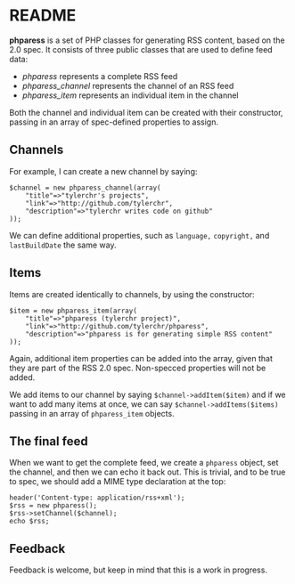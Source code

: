 # README #

**phparess** is a set of PHP classes for generating RSS content, based on the 2.0 spec. It
consists of three public classes that are used to define feed data:

 - _phparess_ represents a complete RSS feed
 - _phparess_channel_ represents the channel of an RSS feed
 - _phparess_item_ represents an individual item in the channel
 
Both the channel and individual item can be created with their constructor, passing in
an array of spec-defined properties to assign.
 
## Channels ##
 
For example, I can create a new channel by saying:

	$channel = new phparess_channel(array(
		"title"=>"tylerchr's projects",
		"link"=>"http://github.com/tylerchr",
		"description"=>"tylerchr writes code on github"
	));
	
We can define additional properties, such as `language,` `copyright,` and `lastBuildDate`
the same way.

## Items ##

Items are created identically to channels, by using the constructor:

 	$item = new phparess_item(array(
		"title"=>"phparess (tylerchr project)",
		"link"=>"http://github.com/tylerchr/phparess",
		"description"=>"phparess is for generating simple RSS content"
	));

Again, additional item properties can be added into the array, given that they are part
of the RSS 2.0 spec. Non-specced properties will not be added.

We add items to our channel by saying `$channel->addItem($item)` and if we want to add
many items at once, we can say `$channel->addItems($items)` passing in an array of
`phparess_item` objects.

## The final feed ##

When we want to get the complete feed, we create a `phparess` object, set the channel, and
then we can echo it back out. This is trivial, and to be true to spec, we should add a MIME
type declaration at the top:

	header('Content-type: application/rss+xml');	
	$rss = new phparess();
	$rss->setChannel($channel);
	echo $rss;
	
## Feedback ##

Feedback is welcome, but keep in mind that this is a work in progress.